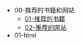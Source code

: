 <!-- docs/_sidebar.md -->
<!-- 侧边栏目录 -->

* 00-推荐的书籍和网站
  * [01-推荐的书籍](/00-推荐的书籍和网站/01-推荐的书籍)
  * [02-推荐的网站](/00-推荐的书籍和网站/02-推荐的网站)
* 01-html